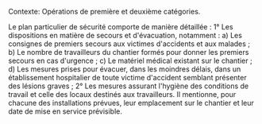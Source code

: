 Contexte: Opérations de première et deuxième catégories.

Le plan particulier de sécurité comporte de manière détaillée : 1° Les dispositions en matière de secours et d'évacuation, notamment : a) Les consignes de premiers secours aux victimes d'accidents et aux malades ; b) Le nombre de travailleurs du chantier formés pour donner les premiers secours en cas d'urgence ; c) Le matériel médical existant sur le chantier ; d) Les mesures prises pour évacuer, dans les moindres délais, dans un établissement hospitalier de toute victime d'accident semblant présenter des lésions graves ; 2° Les mesures assurant l'hygiène des conditions de travail et celle des locaux destinés aux travailleurs. Il mentionne, pour chacune des installations prévues, leur emplacement sur le chantier et leur date de mise en service prévisible.